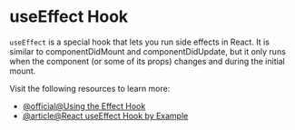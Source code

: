 # useEffect Hook

`useEffect` is a special hook that lets you run side effects in React. It is similar to componentDidMount and componentDidUpdate, but it only runs when the component (or some of its props) changes and during the initial mount.

Visit the following resources to learn more:

- [@official@Using the Effect Hook](https://react.dev/reference/react/useEffect)
- [@article@React useEffect Hook by Example](https://www.robinwieruch.de/react-useeffect-hook/)

